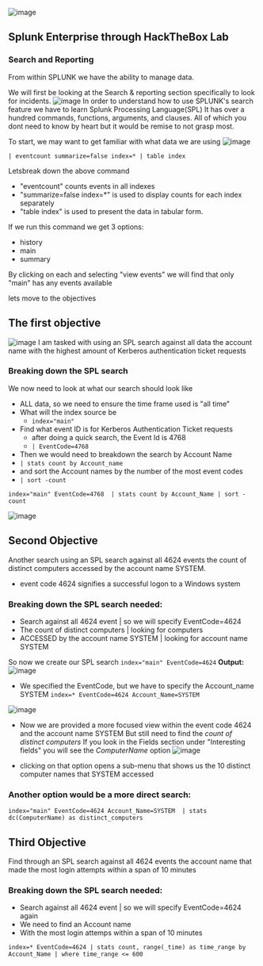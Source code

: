![image](https://github.com/user-attachments/assets/b9efb3c7-75e7-43c9-b5c5-1a79fd01cdc1)

## Splunk Enterprise through HackTheBox Lab

### Search and Reporting
From within SPLUNK we have the ability to manage data.

We will first be looking at the Search & reporting section specifically to look for incidents.
![image](https://github.com/user-attachments/assets/ed3b2161-23b0-46d5-8147-e5d0d5599134)
In order to understand how to use SPLUNK's search feature we have to learn Splunk Processing Language(SPL)
It has over a hundred commands, functions, arguments, and clauses. All of which you dont need to know by heart
but it would be remise to not grasp most.


To start, we may want to get familiar with what data we are using
![image](https://github.com/user-attachments/assets/f0d46bb3-4368-4077-b453-8b98bc89a43c)

 
 `| eventcount summarize=false index=* | table index `

Letsbreak down the above command
 - "eventcount" counts events in all indexes
 - "summarize=false index=*" is used to display counts for each index separately
 - "table index"  is used to present the data in tabular form.

If we run this command we get 3 options:
 - history
 - main
 - summary

By clicking on each and selecting "view events" we will find that only "main" has any events available

lets move to the objectives

## The first objective
![image](https://github.com/user-attachments/assets/1389045b-e32c-4cd3-8671-013e14362555)
I am tasked with using an SPL search against all data the account name with the highest amount of Kerberos authentication ticket requests

### Breaking down the SPL search
We now need to look at what our search should look like
 - ALL data, so we need to ensure the time frame used is "all time"
 - What will the index source be
   - `index="main"` 
 - Find what event ID is for Kerberos Authentication Ticket requests
    - after doing a quick search, the Event Id is 4768
    - `| EventCode=4768`
 - Then we would need to breakdown the search by Account Name
 - `| stats count by Account_name`
 - and sort the Account names by the number of the most event codes
 - `| sort -count`

`index="main" EventCode=4768 
| stats count by Account_Name
| sort -count`

![image](https://github.com/user-attachments/assets/0fc57c5d-cdb4-495d-ae1b-3c481418fd5c)



## Second Objective
Another search using an SPL search against all 4624 events the count of distinct computers accessed by the account name SYSTEM.

 - event code 4624 signifies a successful logon to a Windows system

### Breaking down the SPL search needed:
 - Search against all 4624 event | so we will specify EventCode=4624
 - The count of distinct computers | looking for computers
 - ACCESSED by the account name SYSTEM | looking for account name SYSTEM

So now we create our SPL search
`index="main" EventCode=4624`
 **Output:**
![image](https://github.com/user-attachments/assets/0819c329-23e5-4f04-9d76-319665156bbc)

 - We specified the EventCode, but we have to specify the Account_name SYSTEM
`index=* EventCode=4624 Account_Name=SYSTEM`

![image](https://github.com/user-attachments/assets/9a7acec3-807c-4b4b-a956-ccf544b10194)

 - Now we are provided a more focused view within the event code 4624 and the account name SYSTEM
But still need to find the *count of distinct computers*
If you look in the Fields section under "Interesting fields" you will see the *ComputerName* option
![image](https://github.com/user-attachments/assets/f83954b3-57ae-4738-93c5-098691eb7a89)

 - clicking on that option opens a sub-menu that shows us the 10 distinct computer names that SYSTEM accessed

### Another option would be a more direct search:

`index="main" EventCode=4624 Account_Name=SYSTEM 
| stats dc(ComputerName) as distinct_computers`

## Third Objective
Find through an SPL search against all 4624 events the account name that made the most login attempts within a span of 10 minutes

### Breaking down the SPL search needed:

 - Search against all 4624 event | so we will specify EventCode=4624 again
 - We need to find an Account name
 - With the most login attemps within a span of 10 minutes

`index=* EventCode=4624
| stats count, range(_time) as time_range by Account_Name
| where time_range <= 600`
